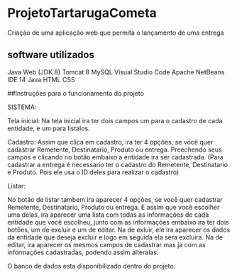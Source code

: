 # ProjetoTartarugaCometa

Criação de uma aplicação web que permita o lançamento de uma entrega

## software utilizados

Java Web (JDK 8)
Tomcat 8
MySQL
Visual Studio Code
Apache NetBeans IDE 14
Java
HTML
CSS

##Instruções para o funcionamento do projeto

SISTEMA:

Tela inicial:
Na tela inicial ira ter dois campos um para o cadastro de cada entidade, e um para listalos.

Cadastro:
Assim que clica em cadastro, ira ter 4 opções, se você quer cadastrar Remetente, Destinatario, Produto ou entrega. Preechendo seus campos e clicando no botão embaixo a entidade ira ser cadastrada.
(Para cadastrar a entrega é necessario ter o cadastro do Remetente, Destinatario e Produto. Pois ele usa o ID deles para realizar o cadastro)

Listar:

No botão de listar tambem ira aparecer 4 opções, se você quer cadastrar Remetente, Destinatario, Produto ou entrega. E assim que você escolher uma delas, ira aparecer uma lista com todas as informações de cada entidade que você escolheu, junto com as informações embaixo ira ter dois botões, um de excluir e um de editar.
Na de exluir, ele ira aparecer os dados da entidade que deseja excluir e logo em seguida ela sera excluira.
Na de editar, ira aparecer os mesmos campos de cadastrar mas ja com as informações cadastradas, podendo assim alteralas.

O banco de dados esta disponibilizado dentro do projeto.





